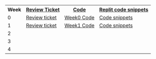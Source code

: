 <table>
   <tr>
    <th>Week</th>
    <th><a href="https://github.com/TianbinLiu/Tianbin-Github/issues">Review Ticket</a></th>
    <th><a href="code">Code</a></th>
    <th><a href="replit">Replit code snippets</a></th>
   </tr>
   
   <tr>
    <td>0</td>
    <td><a href="https://github.com/TianbinLiu/Tianbin-Github/issues/1">Review ticket</a></td>
    <td><a href="https://tianbinliu.github.io/Tianbin-Github/code#:~:text=%22Easter%20egg%22-,%23%23Week%200,-HTML%20Code%20index">Week0 Code</a></td>
    <td><a href="https://replit.com/@TianbinLiu/Menu#TT0/tree.py:29:12">Code snippets</a></td>
   </tr>
  
   <tr>
    <td>1</td>
    <td><a href="https://github.com/TianbinLiu/Tianbin-Github/issues/2">Review ticket</a></td>
    <td><a href="https://tianbinliu.github.io/Tianbin-Github/code#:~:text=tr%3E%0A%20%3C/table%3E%0A%20%3Chr%3E-,%23%23Week%201,-HTML%20Code%20default">Week1 Code</a></td>
    <td><a href="https://replit.com/@TianbinLiu/Menu#TT1/carlist.py:66:12">Code snippets</a></td>
   </tr>
  
   <tr>
    <td>2</td>
    <td></td>
    <td></td>
    <td></td>
   </tr>
  
   <tr>
    <td>3</td>
    <td></td>
    <td></td>
    <td></td>
   </tr>
  
   <tr>
    <td>4</td>
    <td></td>
    <td></td>
    <td></td>
   </tr>
